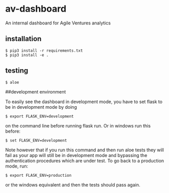 # av-dashboard
An internal dashboard for Agile Ventures analytics

## installation

```
$ pip3 install -r requirements.txt
$ pip3 install -e .
```

## testing

```
$ aloe
```

##development environment

To easily see the dashboard in development mode, you have to set flask to be in development mode by doing

```
$ export FLASK_ENV=development
```

on the command line before running flask run.  Or in windows run this before:

```
$ set FLASK_ENV=development
```

Note however that if you run this command and then run aloe tests they will fail as your app will still be
in development mode and bypassing the authentication procedures which are under test.  To go back to a production mode, run:

```
$ export FLASK_ENV=production
```

or the windows equivalent and then the tests should pass again.
